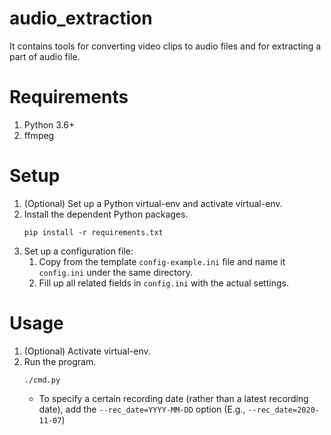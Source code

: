 # audio_extraction
It contains tools for converting video clips to audio files and for extracting a part of audio file.

# Requirements

1. Python 3.6+
1. ffmpeg

# Setup

1. (Optional) Set up a Python virtual-env and activate virtual-env.
1. Install the dependent Python packages.
     ```
     pip install -r requirements.txt
     ```
1. Set up a configuration file:
   1. Copy from the template `config-example.ini` file and name it `config.ini` under the same directory.
   1. Fill up all related fields in `config.ini` with the actual settings.

# Usage

1. (Optional) Activate virtual-env.
1. Run the program.
     ```
     ./cmd.py
     ```
   - To specify a certain recording date (rather than a latest recording date),
     add the `--rec_date=YYYY-MM-DD` option (E.g., `--rec_date=2020-11-07`)